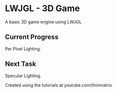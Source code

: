 # LWJGL - 3D Game
A basic 3D game engine using LWJGL

## Current Progress ##
Per Pixel Lighting.

## Next Task ##
Specular Lighting.

Created using the tutorials at youtube.com/thinmatrix
